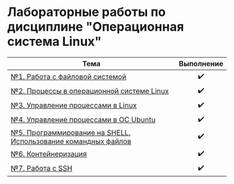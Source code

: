 # Лабораторные работы по дисциплине "Операционная система Linux"
| Тема | Выполнение |
| --------|---------|
| [№1. Работа с файловой системой](https://github.com/kifril-ltd/DPO/tree/main/Linux/Lab1) | <center>✔️</center> ||
| [№2. Процессы в операционной системе Linux](https://github.com/kifril-ltd/DPO/tree/main/Linux/Lab2) | <center>✔️</center> ||
| [№3. Управление процессами в Linux](https://github.com/kifril-ltd/DPO/tree/main/Linux/Lab3) | <center>✔️</center> ||
| [№4. Управление процессами в ОС Ubuntu](https://github.com/kifril-ltd/DPO/tree/main/Linux/Lab4) | <center>✔️</center> ||
| [№5. Программирование на SHELL. Использование командных файлов](https://github.com/kifril-ltd/DPO/tree/main/Linux/Lab5) | <center>✔️</center> ||
| [№6. Контейнеризация](https://github.com/kifril-ltd/DPO/tree/main/Linux/Lab6) | <center>✔️</center> ||
| [№7. Работа с SSH](https://github.com/kifril-ltd/DPO/tree/main/Linux/Lab7) | <center>✔️</center> ||